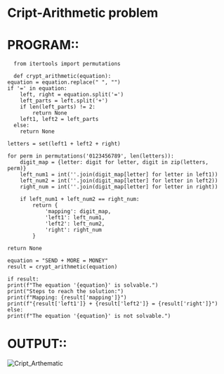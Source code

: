 # Cript-Arithmetic problem

# PROGRAM::

      from itertools import permutations

      def crypt_arithmetic(equation):
    equation = equation.replace(" ", "")
    if '=' in equation:
        left, right = equation.split('=')
        left_parts = left.split('+')
        if len(left_parts) != 2:
            return None
        left1, left2 = left_parts
      else:
        return None

    letters = set(left1 + left2 + right)

    for perm in permutations('0123456789', len(letters)):
        digit_map = {letter: digit for letter, digit in zip(letters, perm)}
        left_num1 = int(''.join(digit_map[letter] for letter in left1))
        left_num2 = int(''.join(digit_map[letter] for letter in left2))
        right_num = int(''.join(digit_map[letter] for letter in right))

        if left_num1 + left_num2 == right_num:
            return {
                'mapping': digit_map,
                'left1': left_num1,
                'left2': left_num2,
                'right': right_num
            }

    return None

    equation = "SEND + MORE = MONEY"
    result = crypt_arithmetic(equation)

    if result:
    print(f"The equation '{equation}' is solvable.")
    print("Steps to reach the solution:")
    print(f"Mapping: {result['mapping']}")
    print(f"{result['left1']} + {result['left2']} = {result['right']}")
    else:
    print(f"The equation '{equation}' is not solvable.")

# OUTPUT::

![Cript_Arthematic](https://github.com/user-attachments/assets/005e62b7-b32b-4622-afdc-f6117a7dd4a0)
